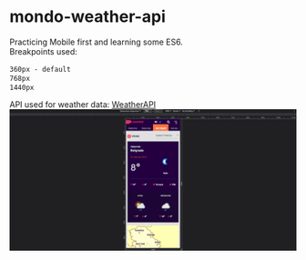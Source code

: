 # mondo-weather-api
Practicing Mobile first and learning some ES6.<br>
Breakpoints used:
```
360px - default
768px
1440px
```
API used for weather data: [WeatherAPI](https://www.weatherapi.com)
![](https://github.com/littlenines/mondo-weather-api/blob/52731fbf167703949ec32f566be4681249e4560e/weather.gif)
